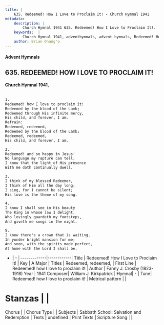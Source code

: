 ```yaml
---
title: |
    635. Redeemed! How I Love to Proclaim It! - Church Hymnal 1941
metadata:
    description: |
        Church Hymnal 1941 635. Redeemed! How I Love to Proclaim It!.  Redeemed! how I love to proclaim it!  Redeemed by the blood of the Lamb;  Redeemed through His infinite mercy,  His child, and forever, I am.  
    keywords:  |
        Church Hymnal 1941, adventhymnals, advent hymnals, Redeemed! How I Love to Proclaim It!, Redeemed! how I love to proclaim it!. Redeemed, redeemed, 
    author: Brian Onang'o
---
```


#### Advent Hymnals
## 635. REDEEMED! HOW I LOVE TO PROCLAIM IT!
####  Church Hymnal 1941,

```txt

1.
Redeemed! how I love to proclaim it! 
Redeemed by the blood of the Lamb; 
Redeemed through His infinite mercy, 
His child, and forever, I am. 
Refrain:
Redeemed, redeemed, 
Redeemed by the blood of the Lamb; 
Redeemed, redeemed, 
His child, and forever, I am. 

2.
Redeemed! and so happy in Jesus! 
No language my rapture can tell; 
I know that the light of His presence 
With me doth continually dwell. 

3.
I think of my blessed Redeemer, 
I think of Him all the day long; 
I sing, for I cannot be silent; 
His love is the theme of my song. 

4.
I know I shall see in His beauty 
The King in whose law I delight, 
Who lovingly guardeth my footsteps, 
And giveth me songs in the night. 

5.
I know there's a crown that is waiting, 
In yonder bright mansion for me; 
And soon, with the spirits made perfect, 
At home with the Lord I shall be.

```

- |   -  |
-------------|------------|
Title | Redeemed! How I Love to Proclaim It! |
Key | A Major |
Titles | Redeemed, redeemed,  |
First Line | Redeemed! how I love to proclaim it! |
Author | Fanny J. Crosby (1823-1918)
Year | 1941
Composer| William J. Kirkpatrick |
Hymnal|  - |
Tune| Redeemed! how I love to proclaim it! |
Metrical pattern | |
# Stanzas |  |
Chorus |  |
Chorus Type |  |
Subjects | Sabbath School: Salvation and Redemption |
Texts | undefined |
Print Texts | 
Scripture Song |  |
    
